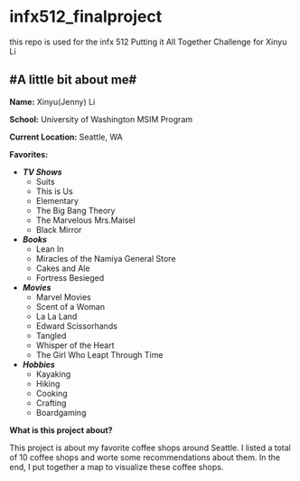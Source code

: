# infx512_finalproject
this repo is used for the infx 512 Putting it All Together Challenge for Xinyu Li

## #A little bit about me#

**Name:** 
Xinyu(Jenny) Li


__School:__ 
University of Washington  MSIM Program

**Current Location:** 
Seattle, WA

**Favorites:**

* **_TV Shows_**
    * Suits
    * This is Us
    * Elementary
    * The Big Bang Theory
    * The Marvelous Mrs.Maisel
    * Black Mirror
* *__Books__*
    * Lean In
    * Miracles of the Namiya General Store
    * Cakes and Ale
    * Fortress Besieged
* ***Movies***
    * Marvel Movies
    * Scent of a Woman
    * La La Land
    * Edward Scissorhands
    * Tangled
    * Whisper of the Heart
    * The Girl Who Leapt Through Time
* ***Hobbies***
    * Kayaking
    * Hiking
    * Cooking 
    * Crafting
    * Boardgaming

**What is this project about?**

This project is about my favorite coffee shops around Seattle. I listed a total of 10 coffee shops and worte some recommendations about them. In the end, I put together a map to visualize these coffee shops.